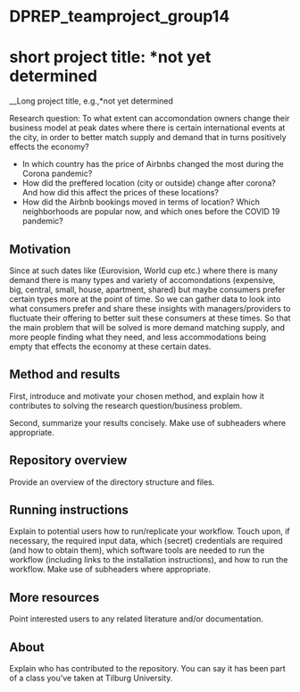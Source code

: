 # DPREP_teamproject_group14
# short project title: *not yet determined

__Long project title, e.g.,*not yet determined

Research question: To what extent can accomondation owners change their business model at peak dates where there is certain international events at the city, in order to better match supply and demand that in turns positively effects the economy?

- In which country has the price of Airbnbs changed the most during the Corona pandemic?
- How did the preffered location (city or outside) change after corona? And how did this affect the prices of these locations?
- How did the Airbnb bookings moved in terms of location? Which neighborhoods are popular now, and which ones before the COVID 19 pandemic?


## Motivation

Since at such dates like (Eurovision, World cup etc.) where there is many demand there is many types and variety of accomondations (expensive, big, central, small, house, apartment, shared) but maybe consumers prefer certain types more at the point of time. So we can gather data to look into what consumers prefer and share these insights with managers/providers to fluctuate their offering to better suit these consumers at these times. So that the main problem that will be solved is more demand matching supply, and more people finding what they need, and less accommodations being empty that effects the economy at these certain dates.


## Method and results

First, introduce and motivate your chosen method, and explain how it contributes to solving the research question/business problem.

Second, summarize your results concisely. Make use of subheaders where appropriate.

## Repository overview

Provide an overview of the directory structure and files.

## Running instructions

Explain to potential users how to run/replicate your workflow. Touch upon, if necessary, the required input data, which (secret) credentials are required (and how to obtain them), which software tools are needed to run the workflow (including links to the installation instructions), and how to run the workflow. Make use of subheaders where appropriate.

## More resources

Point interested users to any related literature and/or documentation.

## About

Explain who has contributed to the repository. You can say it has been part of a class you've taken at Tilburg University.
